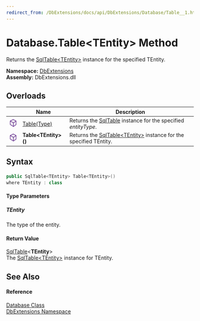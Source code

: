 ```yaml
---
redirect_from: /DbExtensions/docs/api/DbExtensions/Database/Table__1.html
---
```


Database.Table&lt;TEntity> Method
=================================
Returns the [SqlTable&lt;TEntity>][1] instance for the specified TEntity.
  
**Namespace:** [DbExtensions][2]  
**Assembly:** DbExtensions.dll

Overloads
---------

|                  | Name                    | Description                                                               |
| ---------------- | ----------------------- | ------------------------------------------------------------------------- |
| ![Public method] | [Table(Type)][3]        | Returns the [SqlTable][4] instance for the specified *entityType*.        |
| ![Public method] | **Table&lt;TEntity>()** | Returns the [SqlTable&lt;TEntity>][1] instance for the specified TEntity. |


Syntax
------

```csharp
public SqlTable<TEntity> Table<TEntity>()
where TEntity : class

```

#### Type Parameters

##### *TEntity*
The type of the entity.

#### Return Value
[SqlTable][1]&lt;**TEntity**>  
The [SqlTable&lt;TEntity>][1] instance for TEntity.

See Also
--------

#### Reference
[Database Class][5]  
[DbExtensions Namespace][2]  

[1]: ../SqlTable_1/README.md
[2]: ../README.md
[3]: Table.md
[4]: ../SqlTable/README.md
[5]: README.md
[Public method]: ../../icons/pubmethod.svg "Public method"